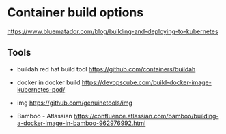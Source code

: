 Container build options
=========================

https://www.bluematador.com/blog/building-and-deploying-to-kubernetes



Tools
---------
* buildah
red hat build tool
https://github.com/containers/buildah

* docker in docker build
https://devopscube.com/build-docker-image-kubernetes-pod/

* img
https://github.com/genuinetools/img

* Bamboo - Atlassian
https://confluence.atlassian.com/bamboo/building-a-docker-image-in-bamboo-962976992.html

